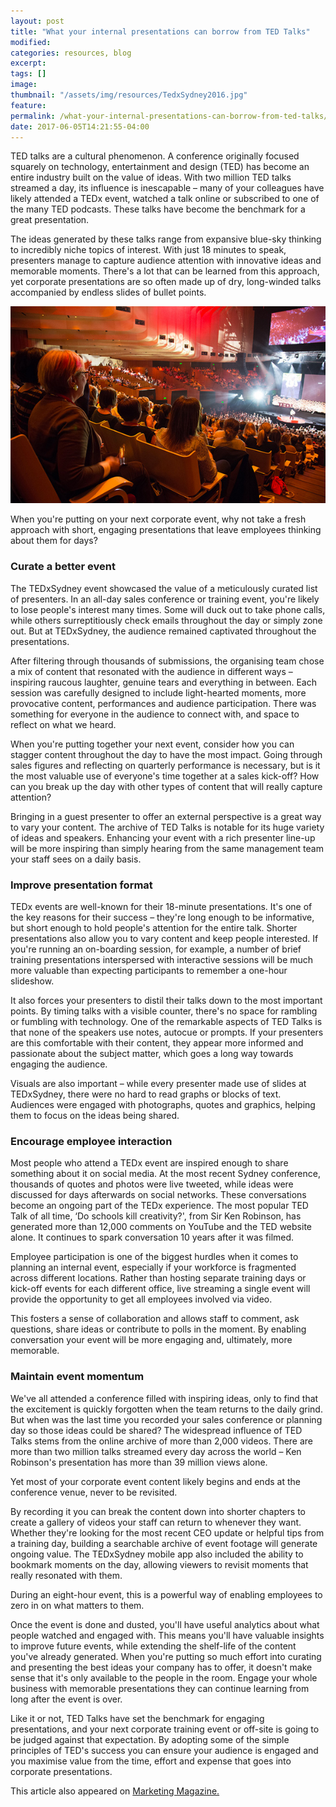 ```yaml
---
layout: post
title: "What your internal presentations can borrow from TED Talks"
modified:
categories: resources, blog
excerpt:
tags: []
image:
thumbnail: "/assets/img/resources/TedxSydney2016.jpg"
feature:
permalink: /what-your-internal-presentations-can-borrow-from-ted-talks/
date: 2017-06-05T14:21:55-04:00
---
```


TED talks are a cultural phenomenon. A conference originally focused squarely on technology, entertainment and design (TED) has become an entire industry built on the value of ideas. With two million TED talks streamed a day, its influence is inescapable – many of your colleagues have likely attended a TEDx event, watched a talk online or subscribed to one of the many TED podcasts. These talks have become the benchmark for a great presentation.

The ideas generated by these talks range from expansive blue-sky thinking to incredibly niche topics of interest. With just 18 minutes to speak, presenters manage to capture audience attention with innovative ideas and memorable moments. There's a lot that can be learned from this approach, yet corporate presentations are so often made up of dry, long-winded talks accompanied by endless slides of bullet points.

<img class="aligncenter size-full" src="/assets/img/resources/TedxSydney2016.jpg" alt="Tedx Sydney" />

When you're putting on your next corporate event, why not take a fresh approach with short, engaging presentations that leave employees thinking about them for days?
<h3>Curate a better event</h3>
The TEDxSydney event showcased the value of a meticulously curated list of presenters. In an all-day sales conference or training event, you're likely to lose people's interest many times. Some will duck out to take phone calls, while others surreptitiously check emails throughout the day or simply zone out. But at TEDxSydney, the audience remained captivated throughout the presentations.

After filtering through thousands of submissions, the organising team chose a mix of content that resonated with the audience in different ways – inspiring raucous laughter, genuine tears and everything in between. Each session was carefully designed to include light-hearted moments, more provocative content, performances and audience participation. There was something for everyone in the audience to connect with, and space to reflect on what we heard.

When you're putting together your next event, consider how you can stagger content throughout the day to have the most impact. Going through sales figures and reflecting on quarterly performance is necessary, but is it the most valuable use of everyone's time together at a sales kick-off? How can you break up the day with other types of content that will really capture attention?

Bringing in a guest presenter to offer an external perspective is a great way to vary your content. The archive of TED Talks is notable for its huge variety of ideas and speakers. Enhancing your event with a rich presenter line-up will be more inspiring than simply hearing from the same management team your staff sees on a daily basis.
<h3>Improve presentation format</h3>
TEDx events are well-known for their 18-minute presentations. It's one of the key reasons for their success – they're long enough to be informative, but short enough to hold people's attention for the entire talk. Shorter presentations also allow you to vary content and keep people interested. If you're running an on-boarding session, for example, a number of brief training presentations interspersed with interactive sessions will be much more valuable than expecting participants to remember a one-hour slideshow.

It also forces your presenters to distil their talks down to the most important points. By timing talks with a visible counter, there's no space for rambling or fumbling with technology. One of the remarkable aspects of TED Talks is that none of the speakers use notes, autocue or prompts. If your presenters are this comfortable with their content, they appear more informed and passionate about the subject matter, which goes a long way towards engaging the audience.

Visuals are also important – while every presenter made use of slides at TEDxSydney, there were no hard to read graphs or blocks of text. Audiences were engaged with photographs, quotes and graphics, helping them to focus on the ideas being shared.
<h3>Encourage employee interaction</h3>
Most people who attend a TEDx event are inspired enough to share something about it on social media. At the most recent Sydney conference, thousands of quotes and photos were live tweeted, while ideas were discussed for days afterwards on social networks. These conversations become an ongoing part of the TEDx experience. The most popular TED Talk of all time, ‘Do schools kill creativity?', from Sir Ken Robinson, has generated more than 12,000 comments on YouTube and the TED website alone. It continues to spark conversation 10 years after it was filmed.

Employee participation is one of the biggest hurdles when it comes to planning an internal event, especially if your workforce is fragmented across different locations. Rather than hosting separate training days or kick-off events for each different office, live streaming a single event will provide the opportunity to get all employees involved via video.

This fosters a sense of collaboration and allows staff to comment, ask questions, share ideas or contribute to polls in the moment. By enabling conversation your event will be more engaging and, ultimately, more memorable.
<h3>Maintain event momentum</h3>
We've all attended a conference filled with inspiring ideas, only to find that the excitement is quickly forgotten when the team returns to the daily grind. But when was the last time you recorded your sales conference or planning day so those ideas could be shared? The widespread influence of TED Talks stems from the online archive of more than 2,000 videos. There are more than two million talks streamed every day across the world – Ken Robinson's presentation has more than 39 million views alone.

Yet most of your corporate event content likely begins and ends at the conference venue, never to be revisited.

By recording it you can break the content down into shorter chapters to create a gallery of videos your staff can return to whenever they want. Whether they're looking for the most recent CEO update or helpful tips from a training day, building a searchable archive of event footage will generate ongoing value. The TEDxSydney mobile app also included the ability to bookmark moments on the day, allowing viewers to revisit moments that really resonated with them.

During an eight-hour event, this is a powerful way of enabling employees to zero in on what matters to them.

Once the event is done and dusted, you'll have useful analytics about what people watched and engaged with. This means you'll have valuable insights to improve future events, while extending the shelf-life of the content you've already generated. When you're putting so much effort into curating and presenting the best ideas your company has to offer, it doesn't make sense that it's only available to the people in the room. Engage your whole business with memorable presentations they can continue learning from long after the event is over.

Like it or not, TED Talks have set the benchmark for engaging presentations, and your next corporate training event or off-site is going to be judged against that expectation. By adopting some of the simple principles of TED's success you can ensure your audience is engaged and you maximise value from the time, effort and expense that goes into corporate presentations.

This article also appeared on <a class="bodyLink" href="https://www.marketingmag.com.au/hubs-c/ted-talks-presentation-event/" target="_blank">Marketing Magazine.</a>